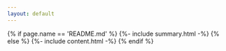 ```yaml
---
layout: default
---
```

{% if page.name == 'README.md' %}
    {%- include summary.html -%}
{% else %}
    {%- include content.html -%}
{% endif %}
